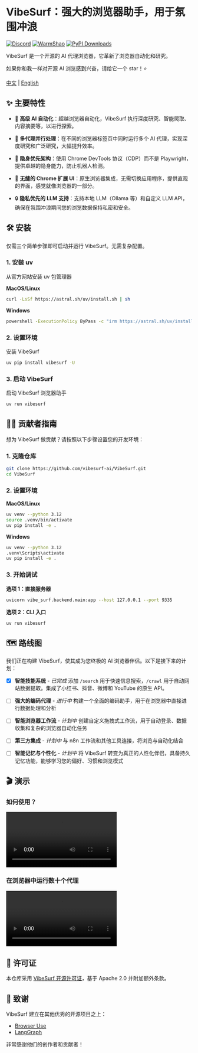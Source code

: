 # VibeSurf：强大的浏览器助手，用于氛围冲浪

[![Discord](https://img.shields.io/badge/Discord-join-5865F2?logo=discord&logoColor=white)](https://discord.gg/EZ2YnUXP)
[![WarmShao](https://img.shields.io/twitter/follow/warmshao?style=social)](https://x.com/warmshao)
[![PyPI Downloads](https://img.shields.io/pypi/dm/vibesurf?label=PyPI%20Downloads)](https://pypi.org/project/vibesurf/)

VibeSurf 是一个开源的 AI 代理浏览器，它革新了浏览器自动化和研究。

如果你和我一样对开源 AI 浏览感到兴奋，请给它一个 star！⭐

[中文](README_zh.md) | [English](README.md)

## ✨ 主要特性

- 🧠 **高级 AI 自动化**：超越浏览器自动化，VibeSurf 执行深度研究、智能爬取、内容摘要等，以进行探索。

- 🚀 **多代理并行处理**：在不同的浏览器标签页中同时运行多个 AI 代理，实现深度研究和广泛研究，大幅提升效率。

- 🥷 **隐身优先架构**：使用 Chrome DevTools 协议（CDP）而不是 Playwright，提供卓越的隐身能力，防止机器人检测。

- 🎨 **无缝的 Chrome 扩展 UI**：原生浏览器集成，无需切换应用程序，提供直观的界面，感觉就像浏览器的一部分。

- 🔒 **隐私优先的 LLM 支持**：支持本地 LLM（Ollama 等）和自定义 LLM API，确保在氛围冲浪期间您的浏览数据保持私密和安全。

## 🛠️ 安装

仅需三个简单步骤即可启动并运行 VibeSurf。无需复杂配置。

### 1. 安装 uv
从官方网站安装 uv 包管理器

**MacOS/Linux**
```bash
curl -LsSf https://astral.sh/uv/install.sh | sh
```

**Windows**
```bash
powershell -ExecutionPolicy ByPass -c "irm https://astral.sh/uv/install.ps1 | iex"
```

### 2. 设置环境
安装 VibeSurf

```bash
uv pip install vibesurf -U
```

### 3. 启动 VibeSurf
启动 VibeSurf 浏览器助手

```bash
uv run vibesurf
```

## 👩‍💻 贡献者指南

想为 VibeSurf 做贡献？请按照以下步骤设置您的开发环境：

### 1. 克隆仓库
```bash
git clone https://github.com/vibesurf-ai/VibeSurf.git
cd VibeSurf
```

### 2. 设置环境
**MacOS/Linux**
```bash
uv venv --python 3.12
source .venv/bin/activate
uv pip install -e .
```

**Windows**
```bash
uv venv --python 3.12
.venv\Scripts\activate
uv pip install -e .
```

### 3. 开始调试
**选项 1：直接服务器**
```bash
uvicorn vibe_surf.backend.main:app --host 127.0.0.1 --port 9335
```

**选项 2：CLI 入口**
```bash
uv run vibesurf
```

## 🗺️ 路线图

我们正在构建 VibeSurf，使其成为您终极的 AI 浏览器伴侣。以下是接下来的计划：

- [x] **智能技能系统** - *已完成*
  添加 `/search` 用于快速信息搜索，`/crawl` 用于自动网站数据提取。集成了小红书、抖音、微博和 YouTube 的原生 API。

- [ ] **强大的编码代理** - *进行中*
  构建一个全面的编码助手，用于在浏览器中直接进行数据处理和分析

- [ ] **智能浏览器工作流** - *计划中*
  创建自定义拖拽式工作流，用于自动登录、数据收集和复杂的浏览器自动化任务

- [ ] **第三方集成** - *计划中*
  与 n8n 工作流和其他工具连接，将浏览与自动化结合

- [ ] **智能记忆与个性化** - *计划中*
  将 VibeSurf 转变为真正的人性化伴侣，具备持久记忆功能，能够学习您的偏好、习惯和浏览模式

## 🎬 演示

### 如何使用？
<video src="https://github.com/user-attachments/assets/0a4650c0-c4ed-423e-9e16-7889e9f9816d" controls="controls">您的浏览器不支持播放此视频！</video>

### 在浏览器中运行数十个代理
<video src="https://github.com/user-attachments/assets/9c461a6e-5d97-4335-ba09-59e8ec4ad47b" controls="controls">您的浏览器不支持播放此视频！</video>

## 📝 许可证

本仓库采用 [VibeSurf 开源许可证](./LICENSE)，基于 Apache 2.0 并附加额外条款。

## 👏 致谢

VibeSurf 建立在其他优秀的开源项目之上：

- [Browser Use](https://github.com/browser-use/browser-use)
- [LangGraph](https://github.com/langchain-ai/langgraph)

非常感谢他们的创作者和贡献者！